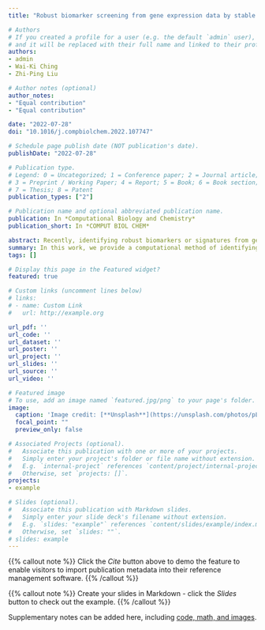 ```yaml
---
title: "Robust biomarker screening from gene expression data by stable machine learning-recursive feature elimination methods"

# Authors
# If you created a profile for a user (e.g. the default `admin` user), write the username (folder name) here 
# and it will be replaced with their full name and linked to their profile.
authors:
- admin
- Wai-Ki Ching
- Zhi-Ping Liu

# Author notes (optional)
author_notes:
- "Equal contribution"
- "Equal contribution"

date: "2022-07-28"
doi: "10.1016/j.compbiolchem.2022.107747"

# Schedule page publish date (NOT publication's date).
publishDate: "2022-07-28"

# Publication type.
# Legend: 0 = Uncategorized; 1 = Conference paper; 2 = Journal article;
# 3 = Preprint / Working Paper; 4 = Report; 5 = Book; 6 = Book section;
# 7 = Thesis; 8 = Patent
publication_types: ["2"]

# Publication name and optional abbreviated publication name.
publication: In *Computational Biology and Chemistry*
publication_short: In *COMPUT BIOL CHEM*

abstract: Recently, identifying robust biomarkers or signatures from gene expression profiling data has attracted much attention in computational biomedicine. The successful discovery of biomarkers for complex diseases such as spontaneous preterm birth (SPTB) and high-grade serous ovarian cancer (HGSOC) will be beneficial to reduce the risk of preterm birth and ovarian cancer among women for early detection and intervention. In this paper, we propose a stable machine learning-recursive feature elimination (StabML-RFE for short) strategy for screening robust biomarkers from high-throughput gene expression data. We employ eight popular machine learning methods, namely AdaBoost (AB), Decision Tree (DT), Gradient Boosted Decision Trees (GBDT), Naive Bayes (NB), Neural Network (NNET), Random Forest (RF), Support Vector Machine (SVM) and XGBoost (XGB), to train on all feature genes of training data, apply recursive feature elimination (RFE) to remove the least important features sequentially, and obtain eight gene subsets with feature importance ranking. Then we select the top-ranking features in each ranked subset as the optimal feature subset. We establish a stability metric aggregated with classification performance on test data to assess the robustness of the eight different feature selection techniques. Finally, StabML-RFE chooses the high-frequent features in the subsets of the combination with maximum stability value as robust biomarkers. Particularly, we verify the screened biomarkers not only via internal validation, functional enrichment analysis and literature check, but also via external validation on two real-world SPTB and HGSOC datasets respectively. Obviously, the proposed StabML-RFE biomarker discovery pipeline easily serves as a model for identifying diagnostic biomarkers for other complex diseases from omics data.# Summary. An optional shortened abstract.
summary: In this work, we provide a computational method of identifying robust biomarkers or signatures from gene expression profiling data by stable machine learning-recursive feature elimination methods (StabML-RFE). 
tags: []

# Display this page in the Featured widget?
featured: true

# Custom links (uncomment lines below)
# links:
# - name: Custom Link
#   url: http://example.org

url_pdf: ''
url_code: ''
url_dataset: ''
url_poster: ''
url_project: ''
url_slides: ''
url_source: ''
url_video: ''

# Featured image
# To use, add an image named `featured.jpg/png` to your page's folder. 
image:
  caption: 'Image credit: [**Unsplash**](https://unsplash.com/photos/pLCdAaMFLTE)'
  focal_point: ""
  preview_only: false

# Associated Projects (optional).
#   Associate this publication with one or more of your projects.
#   Simply enter your project's folder or file name without extension.
#   E.g. `internal-project` references `content/project/internal-project/index.md`.
#   Otherwise, set `projects: []`.
projects:
- example

# Slides (optional).
#   Associate this publication with Markdown slides.
#   Simply enter your slide deck's filename without extension.
#   E.g. `slides: "example"` references `content/slides/example/index.md`.
#   Otherwise, set `slides: ""`.
# slides: example
---
```


{{% callout note %}}
Click the *Cite* button above to demo the feature to enable visitors to import publication metadata into their reference management software.
{{% /callout %}}

{{% callout note %}}
Create your slides in Markdown - click the *Slides* button to check out the example.
{{% /callout %}}

Supplementary notes can be added here, including [code, math, and images](https://github.com/zpliulab/CNet).
